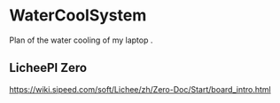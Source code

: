# WaterCoolSystem
Plan of the water cooling of my laptop .

## LicheePI Zero
https://wiki.sipeed.com/soft/Lichee/zh/Zero-Doc/Start/board_intro.html

